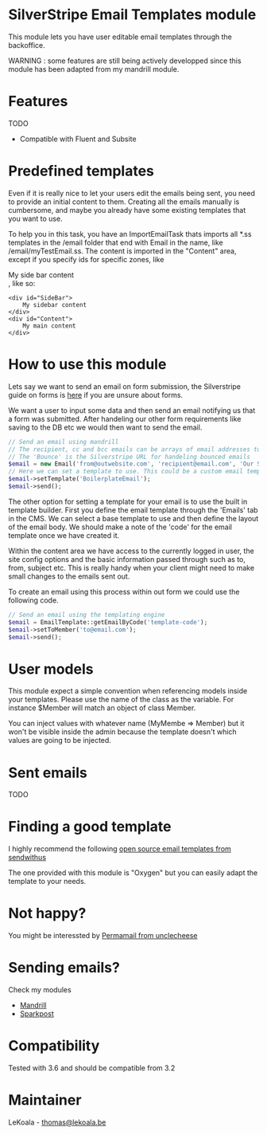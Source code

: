 SilverStripe Email Templates module
==================

This module lets you have user editable email templates through the backoffice.

WARNING : some features are still being actively developped since this module has
been adapted from my mandrill module.

Features
==================

TODO

- Compatible with Fluent and Subsite

Predefined templates
==================

Even if it is really nice to let your users edit the emails being sent, you need
to provide an initial content to them. Creating all the emails manually is cumbersome, and
maybe you already have some existing templates that you want to use.

To help you in this task, you have an ImportEmailTask thats imports all *.ss templates in the /email folder that
end with Email in the name, like /email/myTestEmail.ss.
The content is imported in the "Content" area, except if you specify ids for specific zones, like <div id="SideBar">My side bar content</div>, like so:

    <div id="SideBar">
        My sidebar content
    </div>
    <div id="Content">
        My main content
    </div>

How to use this module
==================

Lets say we want to send an email on form submission, the Silverstripe guide on forms is [here](https://docs.silverstripe.org/en/3.1/developer_guides/forms/introduction/) if you are unsure about forms.

We want a user to input some data and then send an email notifying us that a form was submitted. After handeling our other form requirements like saving to the DB
etc we would then want to send the email.

```php
// Send an email using mandrill
// The recipient, cc and bcc emails can be arrays of email addresses to include.
// The 'Bounce' is the Silverstripe URL for handeling bounced emails
$email = new Email('from@outwebsite.com', 'recipient@email.com', 'Our Subject', 'The body of the email', 'BounceURL', 'AnyCCEmails@email.com', 'AnyBCCEmails@email.com');
// Here we can set a template to use. This could be a custom email template you design or one of the included templates.
$email->setTemplate('BoilerplateEmail');
$email->send();
```

The other option for setting a template for your email is to use the built in template builder. First you define the email template through the 'Emails' tab in the CMS. We can select a base template to use and then define the layout of the email body. We should make a note of the 'code' for the email template once we have created it.

Within the content area we have access to the currently logged in user, the site config options and the basic information passed through such as to, from, subject etc. This is really handy when your client might need to make small changes to the emails sent out.

To create an email using this process within out form we could use the following code.

```php
// Send an email using the templating engine
$email = EmailTemplate::getEmailByCode('template-code');
$email->setToMember('to@email.com');
$email->send();
```

User models
==================

This module expect a simple convention when referencing models inside your templates. Please use the name of the class as the variable.
For instance $Member will match an object of class Member.

You can inject values with whatever name (MyMembe => Member) but it won't be visible inside the admin because
the template doesn't which values are going to be injected.

Sent emails
==================

TODO

Finding a good template
==================

I highly recommend the following [open source email templates from sendwithus](https://www.sendwithus.com/resources/templates)

The one provided with this module is "Oxygen" but you can easily adapt the template
to your needs.

Not happy?
==================

You might be interessted by [Permamail from unclecheese](https://github.com/unclecheese/silverstripe-permamail)

Sending emails?
==================

Check my modules

- [Mandrill](https://github.com/lekoala/silverstripe-mandrill)
- [Sparkpost](https://github.com/lekoala/silverstripe-sparkpost)

Compatibility
==================
Tested with 3.6 and should be compatible from 3.2

Maintainer
==================
LeKoala - thomas@lekoala.be